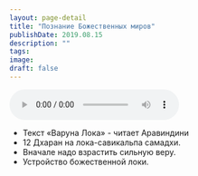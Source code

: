 ```yaml
---
layout: page-detail
title: "Познание Божественных миров"
publishDate: 2019.08.15
description: ""
tags:
image:
draft: false
---
```


<audio title="2019.08.15 - Познание Божественных миров.mp3" src="https://filer-api.advayta.org/v1.0/public/files/74065" controls=""></audio>

* Текст «Варуна Лока» - читает Аравиндини
* 12 Дхаран на лока-савикальпа самадхи.
* Вначале надо взрастить сильную веру.
* Устройство божественной локи.

  
